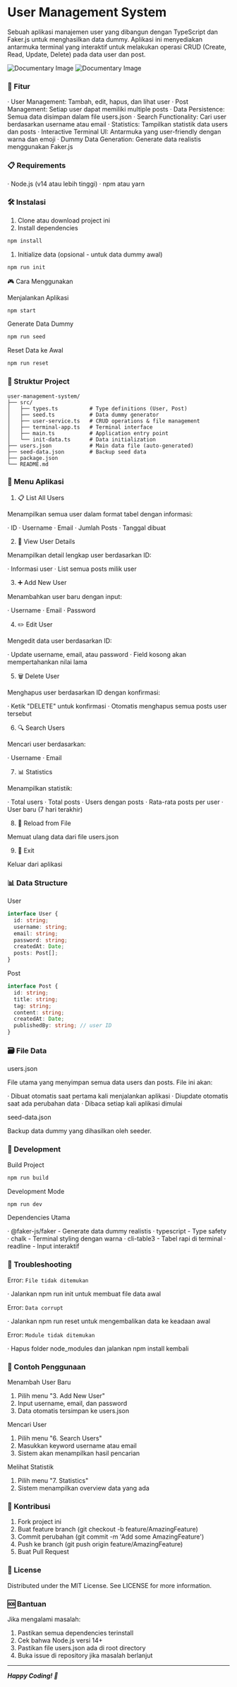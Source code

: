 # User Management System

Sebuah aplikasi manajemen user yang dibangun dengan TypeScript dan Faker.js untuk menghasilkan data dummy. Aplikasi ini menyediakan antarmuka terminal yang interaktif untuk melakukan operasi CRUD (Create, Read, Update, Delete) pada data user dan post.

![Documentary Image](./documents/assets/doc1.png "Documentary Image 1")
![Documentary Image](./documents/assets/doc2.png "Documentary Image 2")

### 🚀 Fitur

· User Management: Tambah, edit, hapus, dan lihat user
· Post Management: Setiap user dapat memiliki multiple posts
· Data Persistence: Semua data disimpan dalam file users.json
· Search Functionality: Cari user berdasarkan username atau email
· Statistics: Tampilkan statistik data users dan posts
· Interactive Terminal UI: Antarmuka yang user-friendly dengan warna dan emoji
· Dummy Data Generation: Generate data realistis menggunakan Faker.js

### 📋 Requirements

· Node.js (v14 atau lebih tinggi)
· npm atau yarn

### 🛠️ Instalasi

1. Clone atau download project ini
2. Install dependencies

```bash
npm install
```

1. Initialize data (opsional - untuk data dummy awal)

```bash
npm run init
```

🎮 Cara Menggunakan

Menjalankan Aplikasi

```bash
npm start
```

Generate Data Dummy

```bash
npm run seed
```

Reset Data ke Awal

```bash
npm run reset
```

### 📁 Struktur Project

```
user-management-system/
├── src/
│   ├── types.ts          # Type definitions (User, Post)
│   ├── seed.ts           # Data dummy generator
│   ├── user-service.ts   # CRUD operations & file management
│   ├── terminal-app.ts   # Terminal interface
│   ├── main.ts           # Application entry point
│   └── init-data.ts      # Data initialization
├── users.json            # Main data file (auto-generated)
├── seed-data.json        # Backup seed data
├── package.json
└── README.md
```

### 🎯 Menu Aplikasi

1. 📋 List All Users

Menampilkan semua user dalam format tabel dengan informasi:

· ID
· Username
· Email
· Jumlah Posts
· Tanggal dibuat

2. 👤 View User Details

Menampilkan detail lengkap user berdasarkan ID:

· Informasi user
· List semua posts milik user

3. ➕ Add New User

Menambahkan user baru dengan input:

· Username
· Email
· Password

4. ✏️ Edit User

Mengedit data user berdasarkan ID:

· Update username, email, atau password
· Field kosong akan mempertahankan nilai lama

5. 🗑️ Delete User

Menghapus user berdasarkan ID dengan konfirmasi:

· Ketik "DELETE" untuk konfirmasi
· Otomatis menghapus semua posts user tersebut

6. 🔍 Search Users

Mencari user berdasarkan:

· Username
· Email

7. 📊 Statistics

Menampilkan statistik:

· Total users
· Total posts
· Users dengan posts
· Rata-rata posts per user
· User baru (7 hari terakhir)

8. 💾 Reload from File

Memuat ulang data dari file users.json

9. 🚪 Exit

Keluar dari aplikasi

### 📊 Data Structure

User

```typescript
interface User {
  id: string;
  username: string;
  email: string;
  password: string;
  createdAt: Date;
  posts: Post[];
}
```

Post

```typescript
interface Post {
  id: string;
  title: string;
  tag: string;
  content: string;
  createdAt: Date;
  publishedBy: string; // user ID
}
```

### 🗃️ File Data

users.json

File utama yang menyimpan semua data users dan posts. File ini akan:

· Dibuat otomatis saat pertama kali menjalankan aplikasi
· Diupdate otomatis saat ada perubahan data
· Dibaca setiap kali aplikasi dimulai

seed-data.json

Backup data dummy yang dihasilkan oleh seeder.

### 🔧 Development

Build Project

```bash
npm run build
```

Development Mode

```bash
npm run dev
```

Dependencies Utama

· @faker-js/faker - Generate data dummy realistis
· typescript - Type safety
· chalk - Terminal styling dengan warna
· cli-table3 - Tabel rapi di terminal
· readline - Input interaktif

### 🐛 Troubleshooting

Error: `File tidak ditemukan`

· Jalankan npm run init untuk membuat file data awal

Error: `Data corrupt`

· Jalankan npm run reset untuk mengembalikan data ke keadaan awal

Error: `Module tidak ditemukan`

· Hapus folder node_modules dan jalankan npm install kembali

### 📝 Contoh Penggunaan

Menambah User Baru

1. Pilih menu "3. Add New User"
2. Input username, email, dan password
3. Data otomatis tersimpan ke users.json

Mencari User

1. Pilih menu "6. Search Users"
2. Masukkan keyword username atau email
3. Sistem akan menampilkan hasil pencarian

Melihat Statistik

1. Pilih menu "7. Statistics"
2. Sistem menampilkan overview data yang ada

### 🤝 Kontribusi

1. Fork project ini
2. Buat feature branch (git checkout -b feature/AmazingFeature)
3. Commit perubahan (git commit -m 'Add some AmazingFeature')
4. Push ke branch (git push origin feature/AmazingFeature)
5. Buat Pull Request

### 📄 License

Distributed under the MIT License. See LICENSE for more information.

### 🆘 Bantuan

Jika mengalami masalah:

1. Pastikan semua dependencies terinstall
2. Cek bahwa Node.js versi 14+
3. Pastikan file users.json ada di root directory
4. Buka issue di repository jika masalah berlanjut

---

**_Happy Coding! 🚀_**